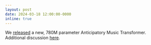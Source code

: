 ```yaml
---
layout: post
date: 2024-03-18 12:00:00-0000
inline: true
---
```


We <a href="https://huggingface.co/stanford-crfm/music-large-800k">released</a> a new, 780M parameter Anticipatory Music Transformer. Additional discussion <a href="https://twitter.com/jwthickstun/status/1769741258891661773">here</a>.
